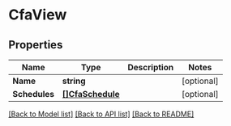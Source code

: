 # CfaView

## Properties
Name | Type | Description | Notes
------------ | ------------- | ------------- | -------------
**Name** | **string** |  | [optional] 
**Schedules** | [**[]CfaSchedule**](CfaSchedule.md) |  | [optional] 

[[Back to Model list]](../README.md#documentation-for-models) [[Back to API list]](../README.md#documentation-for-api-endpoints) [[Back to README]](../README.md)


